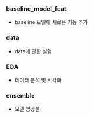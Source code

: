 ### baseline_model_feat

- baseline 모델에 새로운 기능 추가

### data

- data에 관한 실험

### EDA

- 데이터 분석 및 시각화

### ensemble

- 모델 앙상블